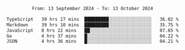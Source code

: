 <div align="center">
<p style="text-align: center;">
<!--START_SECTION:waka-->

```txt
From: 13 September 2024 - To: 13 October 2024

TypeScript   39 hrs 27 mins  █████████░░░░░░░░░░░░░░░░   36.02 %
Markdown     39 hrs 10 mins  █████████░░░░░░░░░░░░░░░░   35.75 %
JavaScript   8 hrs 22 mins   ██░░░░░░░░░░░░░░░░░░░░░░░   07.65 %
Go           4 hrs 37 mins   █░░░░░░░░░░░░░░░░░░░░░░░░   04.22 %
JSON         4 hrs 36 mins   █░░░░░░░░░░░░░░░░░░░░░░░░   04.21 %
```

<!--END_SECTION:waka-->
</p>
</div>
